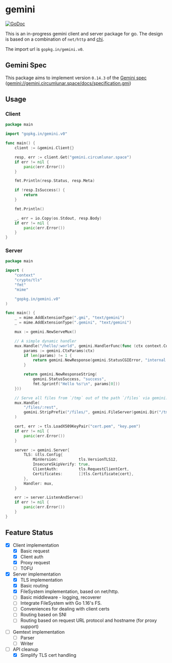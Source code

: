 # gemini

[![GoDoc](https://img.shields.io/badge/doc-GoDoc-blue.svg)](https://godoc.org/github.com/go-gemini/gemini)

This is an in-progress gemini client and server package for go. The design is based on a combination of `net/http` and [chi](https://github.com/go-chi/chi).

The import url is `gopkg.in/gemini.v0`.

## Gemini Spec

This package aims to implement version `0.14.3` of the [Gemini spec](https://gemini.circumlunar.space/docs/specification.html) ([gemini://gemini.circumlunar.space/docs/specification.gmi](gemini://gemini.circumlunar.space/docs/specification.gmi))

## Usage

### Client

```go
package main

import "gopkg.in/gemini.v0"

func main() {
    client := &gemini.Client{}

    resp, err := client.Get("gemini.circumlunar.space")
    if err != nil {
        panic(err.Error())
    }

    fmt.Println(resp.Status, resp.Meta)

    if !resp.IsSuccess() {
        return
    }

    fmt.Println()

    _, err = io.Copy(os.Stdout, resp.Body)
    if err != nil {
        panic(err.Error())
    }
}
```

### Server

```go
package main

import (
    "context"
    "crypto/tls"
    "fmt"
    "mime"

    "gopkg.in/gemini.v0"
)

func main() {
    _ = mime.AddExtensionType(".gmi", "text/gemini")
    _ = mime.AddExtensionType(".gemini", "text/gemini")

    mux := gemini.NewServeMux()

    // A simple dynamic handler
    mux.Handle("/hello/:world", gemini.HandlerFunc(func (ctx context.Context, r *gemini.Request) *gemini.Response {
        params := gemini.CtxParams(ctx)
        if len(params) != 1 {
            return gemini.NewResponse(gemini.StatusCGIError, "internal error")
        }

        return gemini.NewResponseString(
            gemini.StatusSuccess, "success",
            fmt.Sprintf("Hello %s!\n", params[0]))
    }))

    // Serve all files from `/tmp` out of the path `/files` via gemini.
    mux.Handle(
        "/files/:rest",
        gemini.StripPrefix("/files/", gemini.FileServer(gemini.Dir("/tmp"))),
    )

    cert, err := tls.LoadX509KeyPair("cert.pem", "key.pem")
    if err != nil {
        panic(err.Error())
    }

    server := gemini.Server{
        TLS: &tls.Config{
            MinVersion:         tls.VersionTLS12,
            InsecureSkipVerify: true,
            ClientAuth:         tls.RequestClientCert,
            Certificates:       []tls.Certificate{cert},
        },
        Handler: mux,
    }

    err := server.ListenAndServe()
    if err != nil {
        panic(err.Error())
    }
}
```

## Feature Status

- [x] Client implementation
    - [x] Basic request
    - [x] Client auth
    - [x] Proxy request
    - [ ] TOFU
- [x] Server implementation
    - [x] TLS implementation
    - [x] Basic routing
    - [x] FileSystem implementation, based on net/http.
    - [ ] Basic middleware - logging, recoverer
    - [ ] Integrate FileSystem with Go 1.16's FS.
    - [ ] Conveniences for dealing with client certs
    - [ ] Routing based on SNI
    - [ ] Routing based on request URL protocol and hostname (for proxy support)
- [ ] Gemtext implementation
    - [ ] Parser
    - [ ] Writer
- [ ] API cleanup
    - [x] Simplify TLS cert handling
